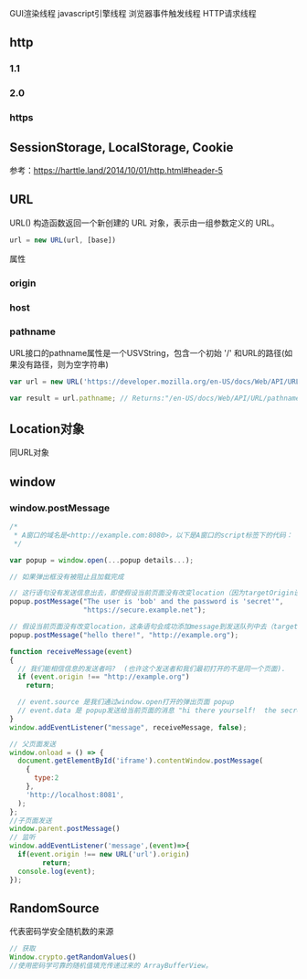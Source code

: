 GUI渲染线程
javascript引擎线程
浏览器事件触发线程
HTTP请求线程

## http

### 1.1

### 2.0

### https

## **SessionStorage, LocalStorage, Cookie**

参考：<https://harttle.land/2014/10/01/http.html#header-5>

## URL

URL() 构造函数返回一个新创建的 URL 对象，表示由一组参数定义的 URL。

```js
url = new URL(url, [base])

```

属性

### origin

### host

### pathname

URL接口的pathname属性是一个USVString，包含一个初始 '/' 和URL的路径(如果没有路径，则为空字符串)

```js
var url = new URL('https://developer.mozilla.org/en-US/docs/Web/API/URL/pathname');

var result = url.pathname; // Returns:"/en-US/docs/Web/API/URL/pathname"
```

## Location对象

同URL对象

## window

### **window.postMessage**

```js
/*
 * A窗口的域名是<http://example.com:8080>，以下是A窗口的script标签下的代码：
 */

var popup = window.open(...popup details...);

// 如果弹出框没有被阻止且加载完成

// 这行语句没有发送信息出去，即使假设当前页面没有改变location（因为targetOrigin设置不对）
popup.postMessage("The user is 'bob' and the password is 'secret'",
                  "https://secure.example.net");

// 假设当前页面没有改变location，这条语句会成功添加message到发送队列中去（targetOrigin设置对了）
popup.postMessage("hello there!", "http://example.org");

function receiveMessage(event)
{
  // 我们能相信信息的发送者吗?  (也许这个发送者和我们最初打开的不是同一个页面).
  if (event.origin !== "http://example.org")
    return;

  // event.source 是我们通过window.open打开的弹出页面 popup
  // event.data 是 popup发送给当前页面的消息 "hi there yourself!  the secret response is: rheeeeet!"
}
window.addEventListener("message", receiveMessage, false);

```

```js
// 父页面发送
window.onload = () => {
  document.getElementById('iframe').contentWindow.postMessage(
    {
      type:2
    },
    'http://localhost:8081',
  );
};
//子页面发送
window.parent.postMessage()
// 监听
window.addEventListener('message',(event)=>{
  if(event.origin !== new URL('url').origin)
        return;
  console.log(event);
});

```

## RandomSource

代表密码学安全随机数的来源

```js
// 获取
Window.crypto.getRandomValues()
//使用密码学可靠的随机值填充传递过来的 ArrayBufferView。
```


## 


